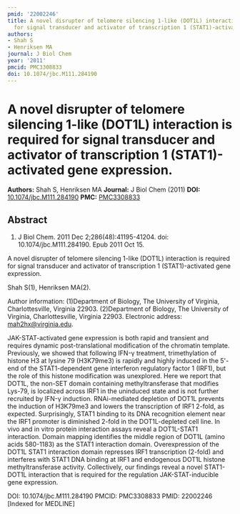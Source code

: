 ```yaml
---
pmid: '22002246'
title: A novel disrupter of telomere silencing 1-like (DOT1L) interaction is required
  for signal transducer and activator of transcription 1 (STAT1)-activated gene expression.
authors:
- Shah S
- Henriksen MA
journal: J Biol Chem
year: '2011'
pmcid: PMC3308833
doi: 10.1074/jbc.M111.284190
---
```


# A novel disrupter of telomere silencing 1-like (DOT1L) interaction is required for signal transducer and activator of transcription 1 (STAT1)-activated gene expression.
**Authors:** Shah S, Henriksen MA
**Journal:** J Biol Chem (2011)
**DOI:** [10.1074/jbc.M111.284190](https://doi.org/10.1074/jbc.M111.284190)
**PMC:** [PMC3308833](https://www.ncbi.nlm.nih.gov/pmc/articles/PMC3308833/)

## Abstract

1. J Biol Chem. 2011 Dec 2;286(48):41195-41204. doi: 10.1074/jbc.M111.284190.
Epub  2011 Oct 15.

A novel disrupter of telomere silencing 1-like (DOT1L) interaction is required 
for signal transducer and activator of transcription 1 (STAT1)-activated gene 
expression.

Shah S(1), Henriksen MA(2).

Author information:
(1)Department of Biology, The University of Virginia, Charlottesville, Virginia 
22903.
(2)Department of Biology, The University of Virginia, Charlottesville, Virginia 
22903. Electronic address: mah2hx@virginia.edu.

JAK-STAT-activated gene expression is both rapid and transient and requires 
dynamic post-translational modification of the chromatin template. Previously, 
we showed that following IFN-γ treatment, trimethylation of histone H3 at lysine 
79 (H3K79me3) is rapidly and highly induced in the 5'-end of the STAT1-dependent 
gene interferon regulatory factor 1 (IRF1), but the role of this histone 
modification was unexplored. Here we report that DOT1L, the non-SET domain 
containing methyltransferase that modifies Lys-79, is localized across IRF1 in 
the uninduced state and is not further recruited by IFN-γ induction. 
RNAi-mediated depletion of DOT1L prevents the induction of H3K79me3 and lowers 
the transcription of IRF1 2-fold, as expected. Surprisingly, STAT1 binding to 
its DNA recognition element near the IRF1 promoter is diminished 2-fold in the 
DOT1L-depleted cell line. In vivo and in vitro protein interaction assays reveal 
a DOT1L-STAT1 interaction. Domain mapping identifies the middle region of DOT1L 
(amino acids 580-1183) as the STAT1 interaction domain. Overexpression of the 
DOT1L STAT1 interaction domain represses IRF1 transcription (2-fold) and 
interferes with STAT1 DNA binding at IRF1 and endogenous DOT1L histone 
methyltransferase activity. Collectively, our findings reveal a novel 
STAT1-DOT1L interaction that is required for the regulation JAK-STAT-inducible 
gene expression.

DOI: 10.1074/jbc.M111.284190
PMCID: PMC3308833
PMID: 22002246 [Indexed for MEDLINE]
